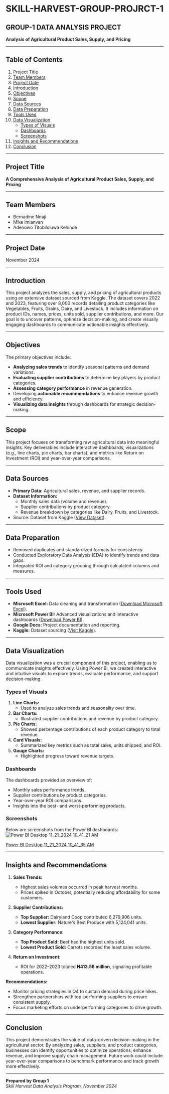# SKILL-HARVEST-GROUP-PROJRCT-1
## GROUP-1 DATA ANALYSIS PROJECT  
**Analysis of Agricultural Product Sales, Supply, and Pricing**

---

## Table of Contents  
1. [Project Title](#project-title)  
2. [Team Members](#team-members)  
3. [Project Date](#project-date)  
4. [Introduction](#introduction)  
5. [Objectives](#objectives)  
6. [Scope](#scope)  
7. [Data Sources](#data-sources)  
8. [Data Preparation](#data-preparation)  
9. [Tools Used](#tools-used)  
10. [Data Visualization](#data-visualization)  
    - [Types of Visuals](#types-of-visuals)  
    - [Dashboards](#dashboards)  
    - [Screenshots](#screenshots)  
11. [Insights and Recommendations](#insights-and-recommendations)  
12. [Conclusion](#conclusion)  

---

## Project Title  
**A Comprehensive Analysis of Agricultural Product Sales, Supply, and Pricing**  

---

## Team Members  
- Bernadine Nnaji  
- Mike Imianvan  
- Adenowo Titobiloluwa Kehinde  

---

## Project Date  
November 2024  

---

## Introduction  
This project analyzes the sales, supply, and pricing of agricultural products using an extensive dataset sourced from Kaggle. The dataset covers 2022 and 2023, featuring over 8,000 records detailing product categories like Vegetables, Fruits, Grains, Dairy, and Livestock. It includes information on product IDs, names, prices, units sold, supplier contributions, and more. Our goal is to uncover patterns, optimize decision-making, and create visually engaging dashboards to communicate actionable insights effectively.  

---

## Objectives  
The primary objectives include:  
- **Analyzing sales trends** to identify seasonal patterns and demand variations.  
- **Evaluating supplier contributions** to determine key players by product categories.  
- **Assessing category performance** in revenue generation.  
- Developing **actionable recommendations** to enhance revenue growth and efficiency.  
- **Visualizing data insights** through dashboards for strategic decision-making.  

---

## Scope  
This project focuses on transforming raw agricultural data into meaningful insights. Key deliverables include interactive dashboards, visualizations (e.g., line charts, pie charts, bar charts), and metrics like Return on Investment (ROI) and year-over-year comparisons.  

---

## Data Sources  
- **Primary Data:** Agricultural sales, revenue, and supplier records.  
- **Dataset Information:**  
  - Monthly sales data (volume and revenue).  
  - Supplier contributions by product category.  
  - Revenue breakdown by categories like Dairy, Fruits, and Livestock.  
- Source: Dataset from Kaggle ([View Dataset](https://www.kaggle.com)).  

---

## Data Preparation  
- Removed duplicates and standardized formats for consistency.  
- Conducted Exploratory Data Analysis (EDA) to identify trends and data gaps.  
- Integrated ROI and category grouping through calculated columns and measures.  

---

## Tools Used  
- **Microsoft Excel:** Data cleaning and transformation ([Download Microsoft Excel](https://www.microsoft.com/en-us/microsoft-365/excel)).  
- **Microsoft Power BI:** Advanced visualizations and interactive dashboards ([Download Power BI](https://powerbi.microsoft.com/en-us/downloads/)).  
- **Google Docs:** Project documentation and reporting.  
- **Kaggle:** Dataset sourcing ([Visit Kaggle](https://www.kaggle.com)).  

---

## Data Visualization  
Data visualization was a crucial component of this project, enabling us to communicate insights effectively. Using Power BI, we created interactive and intuitive visuals to explore trends, evaluate performance, and support decision-making.  

### Types of Visuals  
1. **Line Charts:**  
   - Used to analyze sales trends and seasonality over time.  
2. **Bar Charts:**  
   - Illustrated supplier contributions and revenue by product category.  
3. **Pie Charts:**  
   - Showed percentage contributions of each product category to total revenue.  
4. **Card Visuals:**  
   - Summarized key metrics such as total sales, units shipped, and ROI.  
5. **Gauge Charts:**  
   - Highlighted progress toward revenue targets.  

### Dashboards  
The dashboards provided an overview of:  
- Monthly sales performance trends.  
- Supplier contributions by product categories.  
- Year-over-year ROI comparisons.  
- Insights into the best- and worst-performing products.  

### Screenshots  
Below are screenshots from the Power BI dashboards:  
![Power BI Desktop 11_21_2024 10_41_21 AM](https://github.com/user-attachments/assets/79905e1f-96ef-4870-be1d-a38c527e41a3)

[Power BI Desktop 11_21_2024 10_41_35 AM](https://github.com/user-attachments/assets/e66657fb-a78a-4f9a-9933-a18e63b045a0)


---

## Insights and Recommendations  
1. **Sales Trends:**  
   - Highest sales volumes occurred in peak harvest months.  
   - Prices spiked in October, potentially reducing affordability for some customers.  

2. **Supplier Contributions:**  
   - **Top Supplier:** Dairyland Coop contributed 6,279,906 units.  
   - **Lowest Supplier:** Nature's Best Produce with 5,124,041 units.  

3. **Category Performance:**  
   - **Top Product Sold:** Beef had the highest units sold.  
   - **Lowest Product Sold:** Carrots recorded the least sales volume.  

4. **Return on Investment:**  
   - ROI for 2022–2023 totaled **₦413.58 million**, signaling profitable operations.  

**Recommendations:**  
- Monitor pricing strategies in Q4 to sustain demand during price hikes.  
- Strengthen partnerships with top-performing suppliers to ensure consistent supply.  
- Focus marketing efforts on underperforming categories to drive growth.  

---

## Conclusion  
This project demonstrates the value of data-driven decision-making in the agricultural sector. By analyzing sales, suppliers, and product categories, businesses can identify opportunities to optimize operations, enhance revenue, and improve supply chain management. Future work could include year-over-year comparisons to benchmark performance and track growth more effectively.  

---

**Prepared by Group 1**  
*Skill Harvest Data Analysis Program, November 2024*

